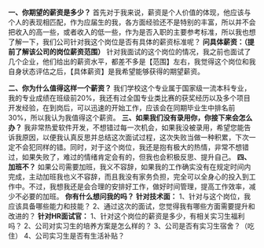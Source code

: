 **一、你期望的薪资是多少？**
首先对于我来说，薪资是个人价值的体现，他应该与个人的表现相匹配，作为应届生的我，各方面经验还不是特别的丰富，所以并不会把收入的高一些，或者收入的低一些，作为是否入职的主要参考标准，所以我也想了解一下，我们公司针对我这个岗位是否有具体的薪资标准呢？
**问具体薪资：（提前了解该公司的岗位薪资范围）**
针对我面试的这个岗位的情况，我之前也面试了几个企业，他们给出的薪资水平，都差不多是【范围】左右，我觉得这个岗位和我自身状态评估之后，【具体薪资】是我希望能够获得的期望薪资。

**二、你为什么值得这样一个薪资？**
我们学校这个专业属于国家级一流本科专业，我的专业成绩在班级前20%，我还有过全国专业类比赛的获奖经历以及多个项目开发经验，在到岗后，可以迅速的开始工作，应该会在同期毕业生中排名前30%，所以我认为我值得这个薪资。
**三、如果我们没有录用你，你接下来会怎么办？**
我非常热爱软件开发，不想错过每一次机会，如果我没被录用，希望您能告诉我原因，以便我认真反思并总结这次面试过程，这次失败当做一种积累，下次一定不会犯同样的错。同时，对于这个岗位，我还是抱有极大的热情，非常不想错过，如果失败了，难过的情绪肯定会有的，但我也会积极反思、提升自己。
**四、加班不？**
如果公司需要加班，我义不容辞，如果我的工作确实没有在规定时间内完成，主动加班我也义不容辞，而且我没有家务负担，完全可以全身心的投入到工作中。不过，我想我还是会合理的安排好工作，做好时间管理，提高工作效率，减少不必要的加班。
**你有什么想问我的吗？**
**针对技术面：**
1、针对与这个岗位，我应该具备哪些能力和技能？
2、通过这次的面试，您觉得我有哪些方面需要提升和改进的？
**针对HR面试官：**
1、针对这个岗位的薪资是多少，有相关实习生福利吗？
2、公司对实习生的培养方案是怎么样的？
3、公司是否有实习生宿舍？（吃住）
4、公司实习生是否有生活补贴？
